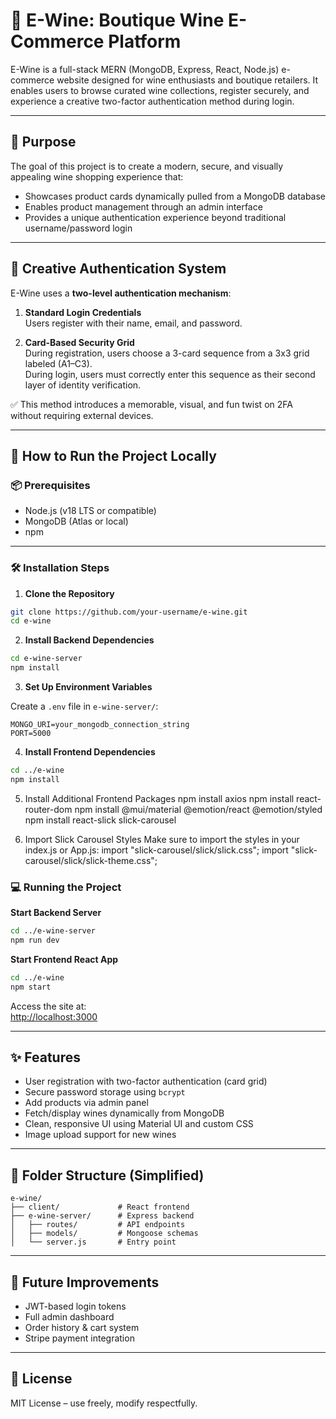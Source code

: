 # 🍷 E-Wine: Boutique Wine E-Commerce Platform

E-Wine is a full-stack MERN (MongoDB, Express, React, Node.js) e-commerce website designed for wine enthusiasts and boutique retailers. It enables users to browse curated wine collections, register securely, and experience a creative two-factor authentication method during login.

---

## 🎯 Purpose

The goal of this project is to create a modern, secure, and visually appealing wine shopping experience that:

- Showcases product cards dynamically pulled from a MongoDB database
- Enables product management through an admin interface
- Provides a unique authentication experience beyond traditional username/password login

---

## 🔐 Creative Authentication System

E-Wine uses a **two-level authentication mechanism**:

1. **Standard Login Credentials**  
   Users register with their name, email, and password.

2. **Card-Based Security Grid**  
   During registration, users choose a 3-card sequence from a 3x3 grid labeled (A1–C3).  
   During login, users must correctly enter this sequence as their second layer of identity verification.

✅ This method introduces a memorable, visual, and fun twist on 2FA without requiring external devices.

---

## 🚀 How to Run the Project Locally

### 📦 Prerequisites

- Node.js (v18 LTS or compatible)
- MongoDB (Atlas or local)
- npm

---

### 🛠 Installation Steps

1. **Clone the Repository**

```bash
git clone https://github.com/your-username/e-wine.git
cd e-wine
```

2. **Install Backend Dependencies**

```bash
cd e-wine-server
npm install
```

3. **Set Up Environment Variables**

Create a `.env` file in `e-wine-server/`:

```env
MONGO_URI=your_mongodb_connection_string
PORT=5000
```

4. **Install Frontend Dependencies**

```bash
cd ../e-wine
npm install
```
5. Install Additional Frontend Packages
npm install axios
npm install react-router-dom
npm install @mui/material @emotion/react @emotion/styled
npm install react-slick slick-carousel

6.	Import Slick Carousel Styles
Make sure to import the styles in your index.js or App.js:
import "slick-carousel/slick/slick.css";
import "slick-carousel/slick/slick-theme.css";

### 💻 Running the Project

**Start Backend Server**

```bash
cd ../e-wine-server
npm run dev
```

**Start Frontend React App**

```bash
cd ../e-wine
npm start
```

Access the site at:  
[http://localhost:3000](http://localhost:3000)

---

## ✨ Features

- User registration with two-factor authentication (card grid)
- Secure password storage using `bcrypt`
- Add products via admin panel
- Fetch/display wines dynamically from MongoDB
- Clean, responsive UI using Material UI and custom CSS
- Image upload support for new wines

---

## 📁 Folder Structure (Simplified)

```
e-wine/
├── client/             # React frontend
├── e-wine-server/      # Express backend
│   ├── routes/         # API endpoints
│   ├── models/         # Mongoose schemas
│   └── server.js       # Entry point
```

---

## 🧠 Future Improvements

- JWT-based login tokens
- Full admin dashboard
- Order history & cart system
- Stripe payment integration

---

## 📝 License

MIT License – use freely, modify respectfully.
